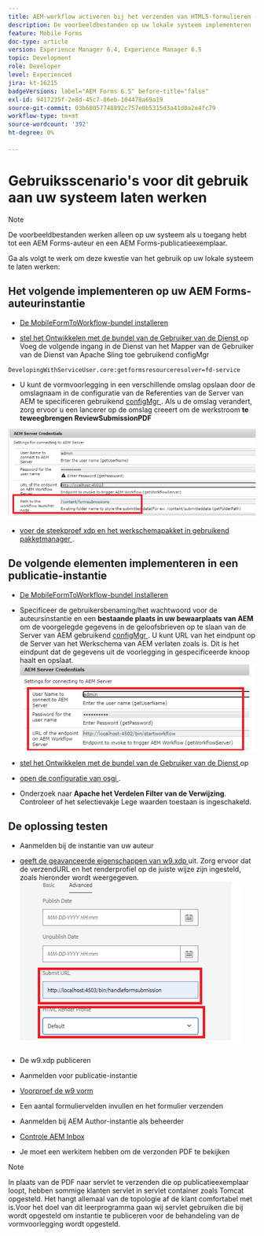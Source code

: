 ```yaml
---
title: AEM-workflow activeren bij het verzenden van HTML5-formulieren - Gebruiksscenario's gaan werken
description: De voorbeeldbestanden op uw lokale systeem implementeren
feature: Mobile Forms
doc-type: article
version: Experience Manager 6.4, Experience Manager 6.5
topic: Development
role: Developer
level: Experienced
jira: kt-16215
badgeVersions: label="AEM Forms 6.5" before-title="false"
exl-id: 9417235f-2e8d-45c7-86eb-104478a69a19
source-git-commit: 03b68057748892c757e0b5315d3a41d0a2e4fc79
workflow-type: tm+mt
source-wordcount: '392'
ht-degree: 0%

---
```


# Gebruiksscenario&#39;s voor dit gebruik aan uw systeem laten werken

>[!NOTE]
>
>De voorbeeldbestanden werken alleen op uw systeem als u toegang hebt tot een AEM Forms-auteur en een AEM Forms-publicatieexemplaar.

Ga als volgt te werk om deze kwestie van het gebruik op uw lokale systeem te laten werken:

## Het volgende implementeren op uw AEM Forms-auteurinstantie

* [De MobileFormToWorkflow-bundel installeren](assets/MobileFormToWorkflow.core-1.0.0-SNAPSHOT.jar)

* [ stel het Ontwikkelen met de bundel van de Gebruiker van de Dienst ](https://experienceleague.adobe.com/docs/experience-manager-learn/assets/developingwithserviceuser.zip?lang=nl-NL) op
Voeg de volgende ingang in de Dienst van het Mapper van de Gebruiker van de Dienst van Apache Sling toe gebruikend configMgr

```
DevelopingWithServiceUser.core:getformsresourceresolver=fd-service
```

* U kunt de vormvoorlegging in een verschillende omslag opslaan door de omslagnaam in de configuratie van de Referenties van de Server van AEM te specificeren gebruikend [ configMgr ](http://localhost:4502/system/console/configMg). Als u de omslag verandert, zorg ervoor u een lancerer op de omslag creeert om de werkstroom **te teweegbrengen ReviewSubmissionPDF**

![ config-auteur ](assets/author-config.png)
* [ voer de steekproef xdp en het werkschemapakket in gebruikend pakketmanager ](assets/xdp-form-and-workflow.zip).


## De volgende elementen implementeren in een publicatie-instantie

* [De MobileFormToWorkflow-bundel installeren](assets/MobileFormToWorkflow.core-1.0.0-SNAPSHOT.jar)

* Specificeer de gebruikersbenaming/het wachtwoord voor de auteursinstantie en een **bestaande plaats in uw bewaarplaats van AEM** om de voorgelegde gegevens in de geloofsbrieven op te slaan van de Server van AEM gebruikend [ configMgr ](http://localhost:4503/system/console/configMgr). U kunt URL van het eindpunt op de Server van het Werkschema van AEM verlaten zoals is. Dit is het eindpunt dat de gegevens uit de voorlegging in gespecificeerde knoop haalt en opslaat.
  ![ publiceren-config ](assets/publish-config.png)

* [ stel het Ontwikkelen met de bundel van de Gebruiker van de Dienst ](https://experienceleague.adobe.com/docs/experience-manager-learn/assets/developingwithserviceuser.zip?lang=nl-NL) op
* [ open de configuratie van osgi ](http://localhost:4503/system/console/configMgr).
* Onderzoek naar **Apache het Verdelen Filter van de Verwijzing**. Controleer of het selectievakje Lege waarden toestaan is ingeschakeld.


## De oplossing testen

* Aanmelden bij de instantie van uw auteur
* [ geeft de geavanceerde eigenschappen van w9.xdp ](http://localhost:4502/libs/fd/fm/gui/content/forms/formmetadataeditor.html/content/dam/formsanddocuments/w9.xdp) uit. Zorg ervoor dat de verzendURL en het renderprofiel op de juiste wijze zijn ingesteld, zoals hieronder wordt weergegeven.
  ![ xdp-advanced-properties ](assets/mobile-form-properties.png)

* De w9.xdp publiceren
* Aanmelden voor publicatie-instantie
* [ Voorproef de w9 vorm ](http://localhost:4503/content/dam/formsanddocuments/w9.xdp/jcr:content)
* Een aantal formuliervelden invullen en het formulier verzenden
* Aanmelden bij AEM Author-instantie als beheerder
* [ Controle AEM Inbox ](http://localhost:4502/aem/inbox)
* Je moet een werkitem hebben om de verzonden PDF te bekijken

>[!NOTE]
>
>In plaats van de PDF naar servlet te verzenden die op publicatieexemplaar loopt, hebben sommige klanten servlet in servlet container zoals Tomcat opgesteld. Het hangt allemaal van de topologie af de klant comfortabel met is.Voor het doel van dit leerprogramma gaan wij servlet gebruiken die bij wordt opgesteld om instantie te publiceren voor de behandeling van de vormvoorlegging wordt opgesteld.
